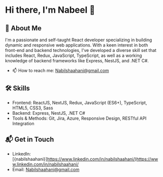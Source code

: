 # Hi there, I'm Nabeel 👋

## 🚀 About Me
I'm a passionate and self-taught React developer specializing in building dynamic and responsive web applications. With a keen interest in both front-end and backend technologies, I've developed a diverse skill set that includes React, Redux, JavaScript, TypeScript, as well as a working knowledge of backend frameworks like Express, NestJS, and .NET C#.

- 📫 How to reach me: Nabilshaahani@gmail.com

## 🛠 Skills
- Frontend: ReactJS, NextJS, Redux, JavaScript (ES6+), TypeScript, HTML5, CSS3, Sass
- Backend: Express, NestJS, .NET C#
- Tools & Methods: Git, Jira, Azure, Responsive Design, RESTful API Integration

## 📬 Get in Touch
- LinkedIn: [{nabilshaahani}]https://www.linkedin.com/in/nabilshaahani/)https://www.linkedin.com/in/nabilshaahani/
- Email: Nabilshaahani@gmail.com


